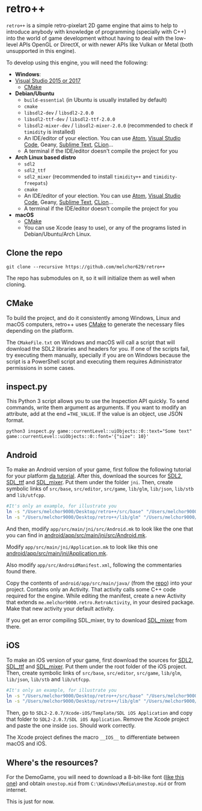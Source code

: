 # retro++

`retro++` is a simple retro-pixelart 2D game engine that aims to help to introduce anybody with knowledge of programming (specially with C++) into the world of game development without having to deal with the low-level APIs OpenGL or DirectX, or with newer APIs like Vulkan or Metal (both unsupported in this engine).
 
To develop using this engine, you will need the following:
 - **Windows**:
 - [Visual Studio 2015 or 2017](https://www.visualstudio.com/)
    - [CMake](http://cmake.org)
 - **Debian/Ubuntu**
    - `build-essential` (in Ubuntu is usually installed by default)
    - `cmake`
    - `libsdl2-dev` / `libsdl2-2.0.0`
    - `libsdl2-ttf-dev` / `libsdl2-ttf-2.0.0`
    - `libsdl2-mixer-dev` / `libsdl2-mixer-2.0.0` (recommended to check if `timidity` is installed)
    - An IDE/editor of your election. You can use [Atom](https://atom.io), [Visual Studio Code](https://www.visualstudio.com/), Geany, [Sublime Text](http://sublimetext.com), [CLion](https://www.jetbrains.com/clion/)...
    - A terminal if the IDE/editor doesn't compile the project for you
 - **Arch Linux based distro**
    - `sdl2`
    - `sdl2_ttf`
    - `sdl2_mixer` (recommended to install `timidity++` and `timidity-freepats`)
    - `cmake`
    - An IDE/editor of your election. You can use [Atom](https://atom.io), [Visual Studio Code](https://www.visualstudio.com/), Geany, [Sublime Text](http://sublimetext.com), [CLion](https://www.jetbrains.com/clion/)...
    - A terminal if the IDE/editor doesn't compile the project for you
 - **macOS**
    - [CMake](http://cmake.org)
    - You can use Xcode (easy to use), or any of the programs listed in Debian/Ubuntu/Arch Linux.

## Clone the repo

`git clone --recursive https://github.com/melchor629/retro++`

The repo has submodules on it, so it will initialize them as well when cloning.

## CMake

To build the project, and do it consistently among Windows, Linux and macOS computers, retro++ uses [CMake](https://cmake.org) to generate the necessary files depending on the platform.

The `CMakeFile.txt` on Windows and macOS will call a script that will download the SDL2 libraries and headers for you. If one of the scripts fail, try executing them manually, specially if you are on Windows because the script is a PowerShell script and executing them requires Administrator permissions in some cases.

## inspect.py

This Python 3 script allows you to use the Inspection API quickly. To send commands, write them argument as arguments. If you want to modify an attribute, add at the end `=THE_VALUE`. If the value is an object, use JSON format.

`python3 inspect.py game::currentLevel::uiObjects::0::text="Some text" game::currentLevel::uiObjects::0::font='{"size": 10}'`

## Android

To make an Android version of your game, first follow the following tutorial for your platform [da tutorial][1]. After this, download the sources for [SDL2][2], [SDL_ttf][3] and [SDL_mixer][4]. Put them under the folder `jni`. Then, create symbolic links of `src/base`, `src/editor`, `src/game`, `lib/glm`, `lib/json`, `lib/stb` and `lib/utfcpp`.

```bash
#It's only an example, for illustrate you
ln -s "/Users/melchor9000/Desktop/retro++/src/base" "/Users/melchor9000/Desktop/retro++/src/editor" "/Users/melchor9000/Desktop/retro++/src/game" .
ln -s "/Users/melchor9000/Desktop/retro++/lib/glm" "/Users/melchor9000/Desktop/retro++/lib/json" "/Users/melchor9000/Desktop/retro++/lib/stb" "/Users/melchor9000/Desktop/retro++/lib/utfcpp" .
```

And then, modify `app/src/main/jni/src/Android.mk` to look like the one that you can find in [android/app/src/main/jni/src/Android.mk](https://github.com/melchor629/retro/blob/master/android/app/src/main/jni/src/Android.mk).

Modify `app/src/main/jni/Application.mk` to look like this one [android/app/src/main/jni/Application.mk](https://github.com/melchor629/retro/blob/master/android/app/src/main/jni/Application.mk).

Also modify `app/src/AndroidManifest.xml`, following the commentaries found there.

Copy the contents of `android/app/src/main/java/` (from the [repo](https://github.com/melchor629/retro/blob/master/android/app/src/main/java/)) into your project. Contains only an Activity. That activity calls some C++ code required for the engine. While editing the manifest, create a new Activity that extends `me.melchor9000.retro.RetroActivity`, in your desired package.
Make that new activity your default activity.

If you get an error compiling SDL_mixer, try to download [SDL_mixer][5] from there.

## iOS

To make an iOS version of your game, first download the sources for [SDL2][2], [SDL_ttf][3] and [SDL_mixer][4]. Put them under the root folder of the iOS project. Then, create symbolic links of `src/base`, `src/editor`, `src/game`, `lib/glm`, `lib/json`, `lib/stb` and `lib/utfcpp`.

```bash
#It's only an example, for illustrate you
ln -s "/Users/melchor9000/Desktop/retro++/src/base" "/Users/melchor9000/Desktop/retro++/src/editor" "/Users/melchor9000/Desktop/retro++/src/game" .
ln -s "/Users/melchor9000/Desktop/retro++/lib/glm" "/Users/melchor9000/Desktop/retro++/lib/json" "/Users/melchor9000/Desktop/retro++/lib/stb" "/Users/melchor9000/Desktop/retro++/lib/utfcpp" .
```

Then, go to `SDL2-2.0.7/Xcode-iOS/Template/SDL iOS Application` and copy that folder to `SDL2-2.0.7/SDL iOS Application`. Remove the Xcode project and paste the one inside `ios`. Should work correctly.

The Xcode project defines the macro `__IOS__` to differentiate between macOS and iOS.

## Where's the resources?

For the DemoGame, you will need to download a 8-bit-like font ([like this one](https://github.com/Neko250/sublime-PICO-8/blob/master/font/PICO-8.ttf)) and obtain `onestop.mid` from `C:\Windows\Media\onestop.mid` or from internet.

This is just for now.

  [1]: http://lazyfoo.net/tutorials/SDL/52_hello_mobile/index.php
  [2]: https://www.libsdl.org/release/SDL2-2.0.7.tar.gz
  [3]: https://www.libsdl.org/projects/SDL_ttf/release/SDL2_ttf-2.0.14.tar.gz
  [4]: https://www.libsdl.org/projects/SDL_mixer/release/SDL2_mixer-2.0.2.tar.gz
  [5]: https://hg.libsdl.org/SDL_mixer/archive/tip.zip
